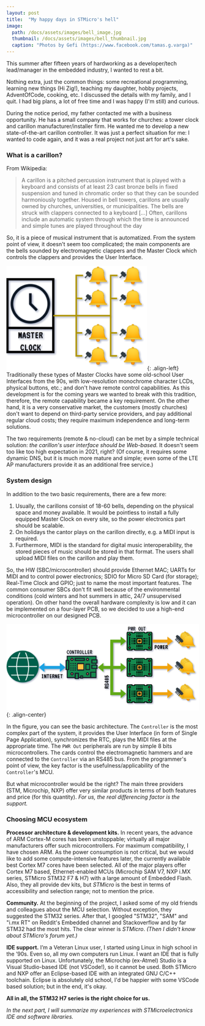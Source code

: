 ```yaml
---
layout: post
title:  "My happy days in STMicro's hell"
image:
  path: /docs/assets/images/bell_image.jpg
  thumbnail: /docs/assets/images/bell_thumbnail.jpg
  caption: "Photos by Gefi (https://www.facebook.com/tamas.g.varga)"
---
```


This summer after fifteen years of hardworking as a developer/tech lead/manager in the embedded industry, I wanted to rest a bit. 

Nothing extra, just the common things: some recreational programming,  learning new things (Hi Zig!), teaching my daughter, hobby projects, AdventOfCode, cooking, etc. I discussed the details with my family, and I quit. I had big plans, a lot of free time and I was happy (I'm still) and curious. 

During the notice period, my father contacted me with a business opportunity. He has a small company that works for churches: a tower clock and carillon manufacturer/installer firm. He wanted me to develop a new state-of-the-art carillon controller. It was just a perfect situation for me: I wanted to code again, and it was a real project not just art for art's sake.

### What is a carillon?

From Wikipedia:

> A carillon is a pitched percussion instrument that is played with a keyboard and consists of at least 23 cast bronze bells in fixed suspension and tuned in chromatic order so that they can be sounded harmoniously together. Housed in bell towers, carillons are usually owned by churches, universities, or municipalities. The bells are struck with clappers connected to a keyboard [...] Often, carillons include an automatic system through which the time is announced and simple tunes are played throughout the day

So, it is a piece of musical instrument that is automatized. From the system point of view, it doesn't seem too complicated; the main components are the bells sounded by electromagnetic clappers and the Master Clock which controls the clappers and provides the User Interface. 

![System design](/docs/assets/images/carillon_system.png){: .align-left} Traditionally these types of Master Clocks have some old-school User Interfaces from the 90s, with low-resolution monochrome character LCDs, physical buttons, etc.; and don't have remote control capabilities. As this development is for the coming years we wanted to break with this tradition, therefore, the remote capability became a key requirement. On the other hand, it is a very conservative market, the customers (mostly churches) don't want to depend on third-party service providers, and pay additional regular cloud costs; they require maximum independence and long-term solutions. 

The two requirements (remote & no-cloud) can be met by a simple technical solution: _the carillon's user interface should be Web-based._ It doesn't seem too like too high expectation in 2021, right? (Of course, it requires some dynamic DNS, but it is much more mature and simple; even some of the LTE AP manufacturers provide it as an additional free service.)

### System design

In addition to the two basic requirements, there are a few more: 
1. Usually, the carillons consist of 18-60 bells, depending on the physical space and money available. It would be pointless to install a fully equipped Master Clock on every site, so the power electronics part should be scalable.
2. On holidays the cantor plays on the carillon directly, e.g. a MIDI input is required.
3. Furthermore, MIDI is the standard for digital music interoperability,  the stored pieces of music should be stored in that format. The users shall upload MIDI files on the carillon and play them.

So, the HW (SBC/microcontroller) should provide Ethernet MAC; UARTs for MIDI and to control power electronics; SDIO for Micro SD Card (for storage); Real-Time Clock and GPIO; just to name the most important features. The common consumer SBCs don't fit well because of the environmental conditions (cold winters and hot summers in attic, 24/7 unsupervised operation). On other hand the overall hardware complexity is low and it can be implemented on a four-layer PCB, so we decided to use a high-end microcontroller on our designed PCB. 

![HW architecture](/docs/assets/images/carillon_master_clock.png){: .align-center} 

In the figure, you can see the basic architecture. The `Controller` is the most complex part of the system, it provides the User Interface (in form of Single Page Application), synchronizes the RTC, plays the MIDI files at the appropriate time. The `PWR Out` peripherals are run by simple 8 bits microcontrollers. The cards control the electromagnetic hammers and are connected to the `Controller` via an RS485 bus. From the programmer's point of view, the key factor is the usefulness/applicability of the `Controller`'s MCU.

But what microcontroller would be the right? The main three providers (STM, Microchip, NXP) offer very similar products in terms of both features and price (for this quantity). _For us, the real differencing factor is the support._

### Choosing MCU ecosystem

**Processor architecture & development kits.** In recent years, the advance of ARM Cortex-M cores has been unstoppable; virtually all major manufacturers offer such microcontrollers. For maximum compatibility, I have chosen ARM. As the power consumption is not critical, but we would like to add some compute-intensive features later, the currently available best Cortex M7 cores have been selected. All of the major players offer Cortex M7 based, Ethernet-enabled MCUs (Microchip SAM V7, NXP i.MX series, STMicro STM32 F7 & H7) with a large amount of Embedded Flash. Also, they all provide dev kits, but *STMicro* is the best in terms of accessibility and selection range; not to mention the price. 
 
**Community.** At the beginning of the project, I asked some of my old friends and colleagues about the MCU selection. Without exception, they suggested the STM32 series. After that, I googled "STM32", "SAM" and "i.mx RT" on Reddit's Embedded channel and Stackoverflow and by far STM32 had the most hits. The clear winner is *STMicro*. _(Then I didn't know about STMicro's forum yet.)_

**IDE support.** I’m a Veteran Linux user, I started using Linux in high school in the ’90s. Even so, all my own computers run Linux. I want an IDE that is fully supported on Linux. Unfortunately, the Microchip (ex-Atmel) Studio is a Visual Studio-based IDE (not VSCode!), so it cannot be used. Both STMicro and NXP offer an Eclipse-based IDE with an integrated GNU C/C++ toolchain. Eclipse is absolutely old school, I'd be happier with some VSCode based solution; but in the end, it's okay. 

**All in all, the STM32 H7 series is the right choice for us.**

_In the next part, I will summarize my experiences with STMicroelectronics IDE and software libraries._
